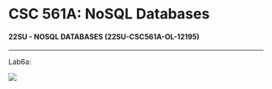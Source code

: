 # CSC 561A: NoSQL Databases

#### 22SU - NOSQL DATABASES (22SU-CSC561A-OL-12195)

---

Lab6a:

<img src="https://csc570e.uis.edu/api/badges/CSC561A-420225/szhen6/status.svg?branch=master">

